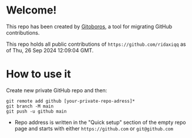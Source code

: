 # Welcome!

This repo has been created by [Gitoboros](https://gitoboros.xyz), a tool for migrating GitHub contributions.

This repo holds all public contributions of `https://github.com/ridaxiqq` as of Thu, 26 Sep 2024 12:09:04 GMT.

# How to use it

Create new private GitHub repo and then:

```
git remote add github [your-private-repo-adress]*
git branch -M main
git push -u github main
```

* Repo address is written in the "Quick setup" section of the empty repo page
 and starts with either `https://github.com` or `git@github.com`
